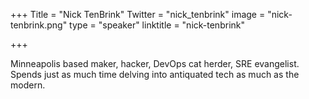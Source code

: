 +++
Title = "Nick TenBrink"
Twitter = "nick_tenbrink"
image = "nick-tenbrink.png"
type = "speaker"
linktitle = "nick-tenbrink"

+++

Minneapolis based maker, hacker, DevOps cat herder, SRE evangelist. Spends just as much time delving into antiquated tech as much as the modern.
